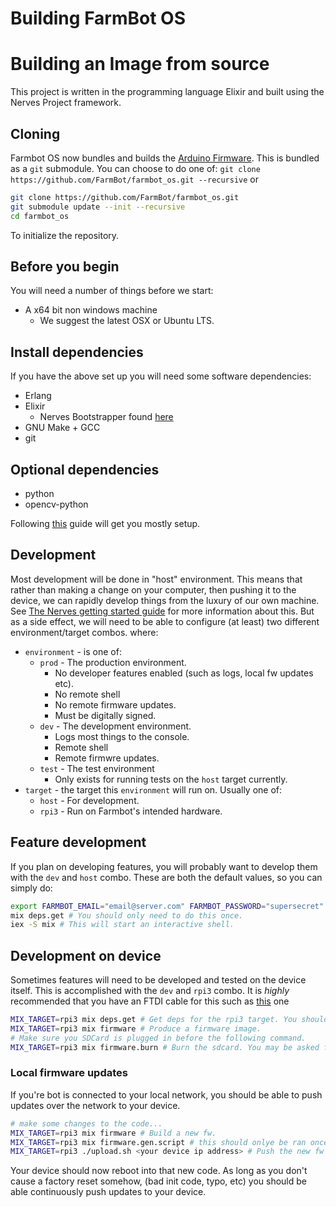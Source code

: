 # Building FarmBot OS
# Building an Image from source
This project is written in the programming language Elixir and built using the
Nerves Project framework.

## Cloning
Farmbot OS now bundles and builds the [Arduino Firmware](https://github.com/farmbot/farmbot-arduino-firmware).
This is bundled as a `git` submodule. You can choose to do one of:
`git clone https://github.com/FarmBot/farmbot_os.git --recursive`
or
```bash
git clone https://github.com/FarmBot/farmbot_os.git
git submodule update --init --recursive
cd farmbot_os
```
To initialize the repository.

## Before you begin
You will need a number of things before we start:
* A x64 bit non windows machine
  * We suggest the latest OSX or Ubuntu LTS.

## Install dependencies
If you have the above set up you will need some software dependencies:
* Erlang
* Elixir
  * Nerves Bootstrapper found [here](https://hexdocs.pm/nerves/installation.html#Linux)
* GNU Make + GCC
* git

## Optional dependencies
* python
* opencv-python

Following [this](http://embedded-elixir.com/post/2017-05-23-using-asdf-vm/) guide
will get you mostly setup.

## Development
Most development will be done in "host" environment. This means that rather than
making a change on your computer, then pushing it to the device, we can rapidly
develop things from the luxury of our own machine.
See [The Nerves getting started guide](https://hexdocs.pm/nerves/getting-started.html)
for more information about this. But as a side effect, we will need to be able
to configure (at least) two different environment/target combos. where:
* `environment` - is one of:
  * `prod` - The production environment.
    * No developer features enabled (such as logs, local fw updates etc).
    * No remote shell
    * No remote firmware updates.
    * Must be digitally signed.
  * `dev` - The development environment.
    * Logs most things to the console.
    * Remote shell
    * Remote firmwre updates.
  * `test` - The test environment
    * Only exists for running tests on the `host` target currently.
* `target` - the target this `environment` will run on. Usually one of:
  * `host` - For development.
  * `rpi3` - Run on Farmbot's intended hardware.

## Feature development
If you plan on developing features, you will probably want to develop them with
the `dev` and `host` combo. These are both the default values, so you can simply do:
```bash
export FARMBOT_EMAIL="email@server.com" FARMBOT_PASSWORD="supersecret" FARMBOT_SERVER="https://my.farm.bot" CONFIGURATOR_PORT=4000 # you should only need to do this once
mix deps.get # You should only need to do this once.
iex -S mix # This will start an interactive shell.
```

## Development on device
Sometimes features will need to be developed and tested on the device itself.
This is accomplished with the `dev` and `rpi3` combo.
It is *highly* recommended that you have an FTDI cable for this such as
[this](https://www.digikey.com/product-detail/en/ftdi/TTL-232R-RPI/768-1204-ND) one

```bash
MIX_TARGET=rpi3 mix deps.get # Get deps for the rpi3 target. You should only need to do this once.
MIX_TARGET=rpi3 mix firmware # Produce a firmware image.
# Make sure you SDCard is plugged in before the following command.
MIX_TARGET=rpi3 mix firmware.burn # Burn the sdcard. You may be asked for a password here.
```

### Local firmware updates
If you're bot is connected to your local network, you should be able to
push updates over the network to your device.

```bash
# make some changes to the code...
MIX_TARGET=rpi3 mix firmware # Build a new fw.
MIX_TARGET=rpi3 mix firmware.gen.script # this should onlye be ran once
MIX_TARGET=rpi3 ./upload.sh <your device ip address> # Push the new fw to the device.
```
Your device should now reboot into that new code. As long as you don't cause
a factory reset somehow, (bad init code, typo, etc) you should be able
continuously push updates to your device.
